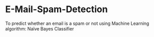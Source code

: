 # E-Mail-Spam-Detection
To predict whether an email is a spam or not using Machine Learning algorithm: Naïve Bayes Classifier
